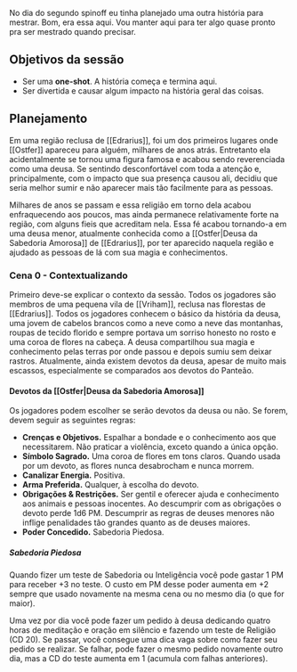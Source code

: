 No dia do segundo spinoff eu tinha planejado uma outra história para mestrar. Bom, era essa aqui. Vou manter aqui para ter algo quase pronto pra ser mestrado quando precisar.

## Objetivos da sessão
- Ser uma **one-shot**. A história começa e termina aqui.
- Ser divertida e causar algum impacto na história geral das coisas.

## Planejamento
Em uma região reclusa de [[Edrarius]], foi um dos primeiros lugares onde [[Ostfer]] apareceu para alguém, milhares de anos atrás. Entretanto ela acidentalmente se tornou uma figura famosa e acabou sendo reverenciada como uma deusa. Se sentindo desconfortável com toda a atenção e, principalmente, com o impacto que sua presença causou ali, decidiu que seria melhor sumir e não aparecer mais tão facilmente para as pessoas.

Milhares de anos se passam e essa religião em torno dela acabou enfraquecendo aos poucos, mas ainda permanece relativamente forte na região, com alguns fieis que acreditam nela. Essa fé acabou tornando-a em uma deusa menor, atualmente conhecida como a [[Ostfer|Deusa da Sabedoria Amorosa]] de [[Edrarius]], por ter aparecido naquela região e ajudado as pessoas de lá com sua magia e conhecimentos.

### Cena 0 - Contextualizando
Primeiro deve-se explicar o contexto da sessão. Todos os jogadores são membros de uma pequena vila de [[Vriham]], reclusa nas florestas de [[Edrarius]]. Todos os jogadores conhecem o básico da história da deusa, uma jovem de cabelos brancos como a neve como a neve das montanhas, roupas de tecido florido e sempre portava um sorriso honesto no rosto e uma coroa de flores na cabeça. A deusa compartilhou sua magia e conhecimento pelas terras por onde passou e depois sumiu sem deixar rastros. Atualmente, ainda existem devotos da deusa, apesar de muito mais escassos, especialmente se comparados aos devotos do Panteão.

#### Devotos da [[Ostfer|Deusa da Sabedoria Amorosa]]
Os jogadores podem escolher se serão devotos da deusa ou não. Se forem, devem seguir as seguintes regras:

- **Crenças e Objetivos.** Espalhar a bondade e o conhecimento aos que necessitarem. Não praticar a violência, exceto quando a única opção.
- **Símbolo Sagrado.** Uma coroa de flores em tons claros. Quando usada por um devoto, as flores nunca desabrocham e nunca morrem.
- **Canalizar Energia.** Positiva.
- **Arma Preferida.** Qualquer, à escolha do devoto.
- **Obrigações & Restrições.** Ser gentil e oferecer ajuda e conhecimento aos animais e pessoas inocentes. Ao descumprir com as obrigações o devoto perde 1d6 PM. Descumprir as regras de deuses menores não inflige penalidades tão grandes quanto as de deuses maiores.
- **Poder Concedido.** Sabedoria Piedosa.

##### Sabedoria Piedosa
Quando fizer um teste de Sabedoria ou Inteligência você pode gastar 1 PM para receber +3 no teste. O custo em PM desse poder aumenta em +2 sempre que usado novamente na mesma cena ou no mesmo dia (o que for maior).

Uma vez por dia você pode fazer um pedido à deusa dedicando quatro horas de meditação e oração em silêncio e fazendo um teste de Religião (CD 20). Se passar, você consegue uma dica vaga sobre como fazer seu pedido se realizar. Se falhar, pode fazer o mesmo pedido novamente outro dia, mas a CD do teste aumenta em 1 (acumula com falhas anteriores).
